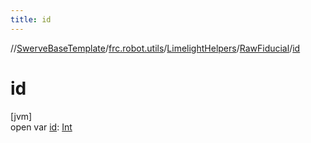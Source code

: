 ```yaml
---
title: id
---
```

//[SwerveBaseTemplate](../../../../index.html)/[frc.robot.utils](../../index.html)/[LimelightHelpers](../index.html)/[RawFiducial](index.html)/[id](id.html)



# id



[jvm]\
open var [id](id.html): [Int](https://kotlinlang.org/api/latest/jvm/stdlib/kotlin/-int/index.html)





